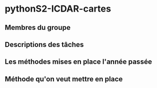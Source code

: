 # pythonS2-ICDAR-cartes

## Membres du groupe

## Descriptions des tâches

## Les méthodes mises en place l'année passée

## Méthode qu'on veut mettre en place

